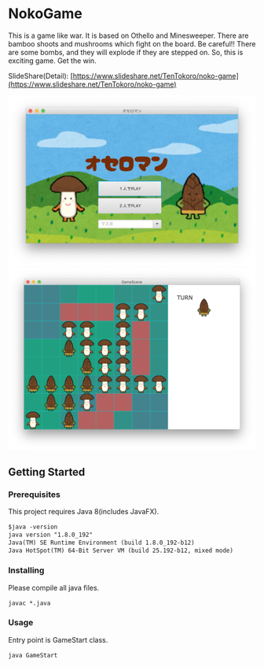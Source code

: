 # NokoGame
This is a game like war.
It is based on Othello and Minesweeper.
There are bamboo shoots and mushrooms which fight on the board.
Be careful!!
There are some bombs, and they will explode if they are stepped on.
So, this is exciting game.
Get the win.

SlideShare(Detail): [https://www.slideshare.net/TenTokoro/noko-game](https://www.slideshare.net/TenTokoro/noko-game)

![menu_image](./screenshots/menu.png)
![game_image](./screenshots/game.png)

## Getting Started
### Prerequisites
This project requires Java 8(includes JavaFX).
```
$java -version
java version "1.8.0_192"
Java(TM) SE Runtime Environment (build 1.8.0_192-b12)
Java HotSpot(TM) 64-Bit Server VM (build 25.192-b12, mixed mode)
```
### Installing
Please compile all java files.
```
javac *.java
```

### Usage
Entry point is GameStart class.
```
java GameStart
```

